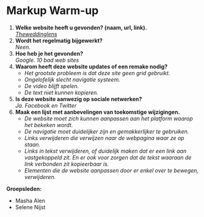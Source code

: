 # Markup Warm-up
1. **Welke website heeft u gevonden? (naam, url, link).**  
*[Theweddinglens]( http://www.theweddinglens.com/)*
1. **Wordt het regelmatig bijgewerkt?**  
*Neen.*  
1. **Hoe heb je het gevonden?**  
*Google. 10 bad web sites*  
1. **Waarom heeft deze website updates of een remake nodig?**  
    * *Het grootste probleem is dat deze site geen grid gebruikt.*
    * *Ongelofelijk slecht navigatie systeem.*
    * *De video blijft spelen.*
    * *De text niet kunnen kopieren.*  
1. **Is deze website aanwezig op sociale netwerken?**  
*Ja. Facebook en Twitter*  
1. **Maak een lijst met aanbevelingen van toekomstige wijzigingen.**
    * *De website moet zich kunnen aanpassen aan het platform waarop het bekeken wordt.*
    * *De navigatie moet duidelijker zijn en gemakkerlijker te gebruiken.*
    * *Links verwijderen die verwijzen naar de webpagina waar ze op staan.*
    * *Links in tekst verwijderen, of duidelijk maken dat er een link aan vastgekoppeld zit. En er ook voor zorgen dat de tekst waaraan de link verbonden zit kopieerbaar is.*
    * *Elementen die de website aanpassen door er enkel over te bewegen, verwijderen.*


 **Groepsleden:**
 * Masha Alen
 * Selene Nijst
